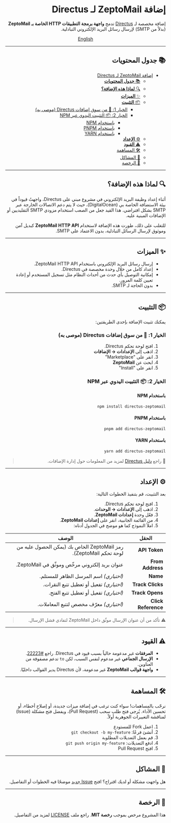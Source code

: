 <div dir="rtl">

# إضافة ZeptoMail لـ Directus

إضافة مخصصة لـ [Directus](https://directus.io) تدمج **واجهة برمجة التطبيقات HTTP الخاصة بـ ZeptoMail** (بدلاً من SMTP) لإرسال رسائل البريد الإلكتروني التبادلية.

<div align="center">

[English](README.md)

</div>

---

## 📚 **جدول المحتويات**

<!-- TOC -->
* [إضافة ZeptoMail لـ Directus](#إضافة-zeptomail-لـ-directus)
  * [📚 **جدول المحتويات**](#-جدول-المحتويات)
  * [🔍 **لماذا هذه الإضافة؟**](#-لماذا-هذه-الإضافة)
  * [✨ **الميزات**](#-الميزات)
  * [📦 **التثبيت**](#-التثبيت)
    * [الخيار 1: 🛒 من سوق إضافات Directus (موصى به)](#الخيار-1--من-سوق-إضافات-directus-موصى-به)
    * [الخيار 2: 📦 التثبيت اليدوي عبر NPM](#الخيار-2--التثبيت-اليدوي-عبر-npm)
      * [باستخدام NPM](#باستخدام-npm)
      * [باستخدام PNPM](#باستخدام-pnpm)
      * [باستخدام YARN](#باستخدام-yarn)
  * [⚙️ **الإعداد**](#-الإعداد)
  * [⚠️ **القيود**](#-القيود)
  * [🛠️ المساهمة](#-المساهمة)
  * [🐞 المشاكل](#-المشاكل)
  * [📄 الرخصة](#-الرخصة)
<!-- TOC -->

---

## 🔍 **لماذا هذه الإضافة؟**

أثناء إعداد وظيفة البريد الإلكتروني في مشروع مبني على Directus، واجهتُ قيوداً في بيئة الاستضافة الخاصة بي (DigitalOcean)، حيث لا يتم دعم الاتصالات الخارجة عبر SMTP بشكل افتراضي. هذا القيد جعل من الصعب استخدام مزودي SMTP التقليديين أو الإضافات المبنية عليه.

للتغلب على ذلك، طورت هذه الإضافة لاستخدام **ZeptoMail HTTP API** كبديل آمن وموثوق لإرسال الرسائل التبادلية، بدون الاعتماد على SMTP.

---

## ✨ **الميزات**

- إرسال رسائل البريد الإلكتروني باستخدام ZeptoMail HTTP API.
- إعداد كامل من خلال وحدة مخصصة في Directus.
- إمكانية التوصيل بأي حدث من أحداث النظام مثل تسجيل المستخدم أو إعادة تعيين كلمة المرور.
- بدون الحاجة لـ SMTP.

---

## 📦 **التثبيت**

يمكنك تثبيت الإضافة بإحدى الطريقتين:

### الخيار 1: 🛒 من سوق إضافات Directus (موصى به)

1. افتح لوحة تحكم Directus.
2. اذهب إلى **الإعدادات → الإضافات**
3. انقر على "Marketplace"
4. ابحث عن **ZeptoMail**
5. انقر على "Install"

### الخيار 2: 📦 التثبيت اليدوي عبر NPM

#### باستخدام NPM

```bash
npm install directus-zeptomail
```

#### باستخدام PNPM

```bash
pnpm add directus-zeptomail
```

#### باستخدام YARN

```bash
yarn add directus-zeptomail
```

> 📘 راجع [دليل Directus](https://directus.io/docs/self-hosting/including-extensions) لمزيد من المعلومات حول إدارة الإضافات.

---

## ⚙️ **الإعداد**

بعد التثبيت، قم بتنفيذ الخطوات التالية:

1. افتح لوحة تحكم Directus.
2. اذهب إلى **الإعدادات → الوحدات**.
3. فعّل وحدة **إعدادات ZeptoMail**.
4. من القائمة الجانبية، انقر على **إعدادات ZeptoMail**.
5. املأ النموذج كما هو موضح في الجدول أدناه:

| الحقل               | الوصف                                                             |
|---------------------|-------------------------------------------------------------------|
| **API Token**       | رمز ZeptoMail الخاص بك (يمكن الحصول عليه من لوحة تحكم ZeptoMail). |
| **From Address**    | عنوان بريد إلكتروني مرخّص وموثّق في ZeptoMail.                    |
| **Name**            | *(اختياري)* اسم المرسل الظاهر للمستلم.                            |
| **Track Clicks**    | *(اختياري)* تفعيل أو تعطيل تتبع النقرات.                          |
| **Track Opens**     | *(اختياري)* تفعيل أو تعطيل تتبع الفتح.                            |
| **Click Reference** | *(اختياري)* معرّف مخصص لتتبع المعاملات.                           |

> ⚠️ تأكد من أن عنوان الإرسال موثّق داخل ZeptoMail لتفادي فشل الإرسال.

---

## ⚠️ **القيود**

- **المرفقات** غير مدعومة حالياً بسبب قيود في Directus. راجع [#22223](https://github.com/directus/directus/discussions/22223).
- **الإرسال الجماعي** غير مدعوم لنفس السبب، لكن `to` تدعم مصفوفة من العناوين.
- **واجهة قوالب ZeptoMail** غير مدعومة، لأن Directus يدير القوالب داخليًا.

---

## 🛠️ المساهمة

نرحّب بالمساهمات! سواء كنت ترغب في إضافة ميزات جديدة، أو إصلاح أخطاء، أو تحسين الأداء. يُرجى فتح طلب سحب (Pull Request)، ويفضل فتح مشكلة (Issue) لمناقشة التغييرات الجوهرية أولاً.

1. اعمل Fork للمستودع
2. أنشئ فرعًا: `git checkout -b my-feature`
3. قم بعمل التعديلات المطلوبة
4. ادفع التعديلات: `git push origin my-feature`
5. افتح Pull Request

---

## 🐞 المشاكل

هل واجهت مشكلة أو لديك اقتراح؟ افتح [Issue جديد](https://github.com/nawafinity/directus-zeptomail/issues) موضحًا فيه الخطوات أو التفاصيل.

---

## 📄 الرخصة

هذا المشروع مرخص بموجب **رخصة MIT**. راجع ملف [LICENSE](./LICENSE) لمزيد من التفاصيل.

</div>